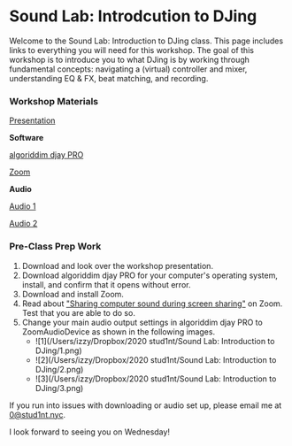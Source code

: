 # Sound Lab: Introdcution to DJing

Welcome to the Sound Lab: Introduction to DJing class. This page includes links to everything you will need for this workshop. The goal of this workshop is to introduce you to what DJing is by working through fundamental concepts: navigating a (virtual) controller and mixer, understanding EQ & FX, beat matching, and recording. 

### Workshop Materials

[Presentation](./presentation.pdf])

**Software**

[algoriddim djay PRO](https://www.algoriddim.com/)

[Zoom](https://zoom.us/)

**Audio**

[Audio 1](./audio1.mp3)

[Audio 2](./audio2.mp3)

### Pre-Class Prep Work

1. Download and look over the workshop presentation. 
2. Download algoriddim djay PRO for your computer's operating system, install, and confirm that it opens without error.
3. Download and install Zoom. 
4. Read about ["Sharing computer sound during screen sharing"](https://support.zoom.us/hc/en-us/articles/201362643-Sharing-Computer-Sound-During-Screen-Sharing) on Zoom. Test that you are able to do so.
5. Change your main audio output settings in algoriddim djay PRO to ZoomAudioDevice as shown in the following images.
   - ![1](/Users/izzy/Dropbox/2020 stud1nt/Sound Lab: Introduction to DJing/1.png)
   - ![2](/Users/izzy/Dropbox/2020 stud1nt/Sound Lab: Introduction to DJing/2.png)
   - ![3](/Users/izzy/Dropbox/2020 stud1nt/Sound Lab: Introduction to DJing/3.png)



If you run into issues with downloading or audio set up, please email me at [0@stud1nt.nyc](mailto:0@stud1nt.nyc). 

I look forward to seeing you on Wednesday! 

